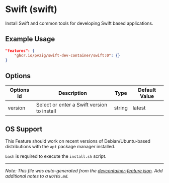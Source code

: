 
# Swift (swift)

Install Swift and common tools for developing Swift based applications.

## Example Usage

```json
"features": {
    "ghcr.io/pvzig/swift-dev-container/swift:0": {}
}
```

## Options

| Options Id | Description | Type | Default Value |
|-----|-----|-----|-----|
| version | Select or enter a Swift version to install | string | latest |


## OS Support

This Feature should work on recent versions of Debian/Ubuntu-based distributions with the `apt` package manager installed.

`bash` is required to execute the `install.sh` script.


---

_Note: This file was auto-generated from the [devcontainer-feature.json](https://github.com/pvzig/swift-dev-container/blob/main/src/swift/devcontainer-feature.json).  Add additional notes to a `NOTES.md`._
